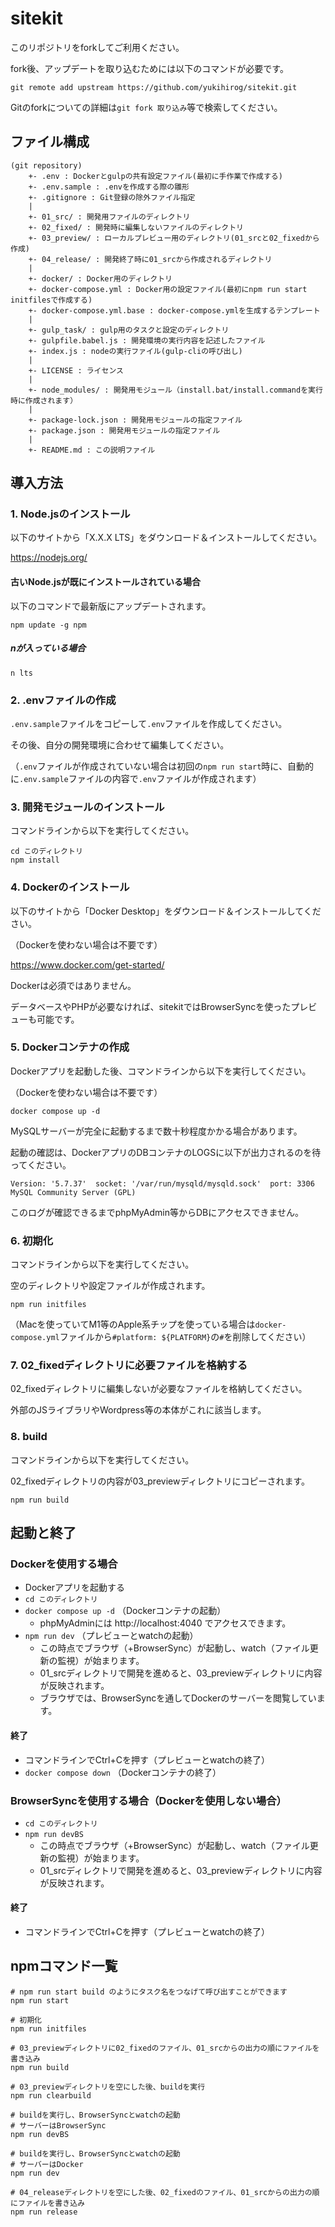 # sitekit

このリポジトリをforkしてご利用ください。

fork後、アップデートを取り込むためには以下のコマンドが必要です。

    git remote add upstream https://github.com/yukihirog/sitekit.git

Gitのforkについての詳細は`git fork 取り込み`等で検索してください。


## ファイル構成

    (git repository)
        +- .env : Dockerとgulpの共有設定ファイル(最初に手作業で作成する)
        +- .env.sample : .envを作成する際の雛形
        +- .gitignore : Git登録の除外ファイル指定
        |
        +- 01_src/ : 開発用ファイルのディレクトリ
        +- 02_fixed/ : 開発時に編集しないファイルのディレクトリ
        +- 03_preview/ : ローカルプレビュー用のディレクトリ(01_srcと02_fixedから作成)
        +- 04_release/ : 開発終了時に01_srcから作成されるディレクトリ
        |
        +- docker/ : Docker用のディレクトリ
        +- docker-compose.yml : Docker用の設定ファイル(最初にnpm run start initfilesで作成する)
        +- docker-compose.yml.base : docker-compose.ymlを生成するテンプレート
        |
        +- gulp_task/ : gulp用のタスクと設定のディレクトリ
        +- gulpfile.babel.js : 開発環境の実行内容を記述したファイル
        +- index.js : nodeの実行ファイル(gulp-cliの呼び出し)
        |
        +- LICENSE : ライセンス
        |
        +- node_modules/ : 開発用モジュール（install.bat/install.commandを実行時に作成されます）
        |
        +- package-lock.json : 開発用モジュールの指定ファイル
        +- package.json : 開発用モジュールの指定ファイル
        |
        +- README.md : この説明ファイル


## 導入方法

### 1. Node.jsのインストール

以下のサイトから「X.X.X LTS」をダウンロード＆インストールしてください。

https://nodejs.org/


#### 古いNode.jsが既にインストールされている場合

以下のコマンドで最新版にアップデートされます。

```
npm update -g npm
```

##### nが入っている場合

```
n lts
```


### 2. .envファイルの作成

`.env.sample`ファイルをコピーして`.env`ファイルを作成してください。

その後、自分の開発環境に合わせて編集してください。

（`.env`ファイルが作成されていない場合は初回の`npm run start`時に、自動的に`.env.sample`ファイルの内容で`.env`ファイルが作成されます）


### 3. 開発モジュールのインストール

コマンドラインから以下を実行してください。

    cd このディレクトリ
    npm install


### 4. Dockerのインストール

以下のサイトから「Docker Desktop」をダウンロード＆インストールしてください。

（Dockerを使わない場合は不要です）

https://www.docker.com/get-started/

Dockerは必須ではありません。

データベースやPHPが必要なければ、sitekitではBrowserSyncを使ったプレビューも可能です。


### 5. Dockerコンテナの作成

Dockerアプリを起動した後、コマンドラインから以下を実行してください。

（Dockerを使わない場合は不要です）

    docker compose up -d

MySQLサーバーが完全に起動するまで数十秒程度かかる場合があります。

起動の確認は、DockerアプリのDBコンテナのLOGSに以下が出力されるのを待ってください。

    Version: '5.7.37'  socket: '/var/run/mysqld/mysqld.sock'  port: 3306  MySQL Community Server (GPL)

このログが確認できるまでphpMyAdmin等からDBにアクセスできません。


### 6. 初期化

コマンドラインから以下を実行してください。

空のディレクトリや設定ファイルが作成されます。

    npm run initfiles

（Macを使っていてM1等のApple系チップを使っている場合は`docker-compose.yml`ファイルから`#platform: ${PLATFORM}`の`#`を削除してください）


### 7. 02_fixedディレクトリに必要ファイルを格納する

02_fixedディレクトリに編集しないが必要なファイルを格納してください。

外部のJSライブラリやWordpress等の本体がこれに該当します。


### 8. build

コマンドラインから以下を実行してください。

02_fixedディレクトリの内容が03_previewディレクトリにコピーされます。

    npm run build


## 起動と終了

### Dockerを使用する場合

 + Dockerアプリを起動する
 + `cd このディレクトリ`
 + `docker compose up -d` （Dockerコンテナの起動）
   * phpMyAdminには http://localhost:4040 でアクセスできます。
 + `npm run dev` （プレビューとwatchの起動）
   * この時点でブラウザ（+BrowserSync）が起動し、watch（ファイル更新の監視）が始まります。
   * 01_srcディレクトリで開発を進めると、03_previewディレクトリに内容が反映されます。
   * ブラウザでは、BrowserSyncを通してDockerのサーバーを閲覧しています。

#### 終了

 + コマンドラインでCtrl+Cを押す（プレビューとwatchの終了）
 + `docker compose down` （Dockerコンテナの終了）

### BrowserSyncを使用する場合（Dockerを使用しない場合）

 + `cd このディレクトリ`
 + `npm run devBS`
   * この時点でブラウザ（+BrowserSync）が起動し、watch（ファイル更新の監視）が始まります。
   * 01_srcディレクトリで開発を進めると、03_previewディレクトリに内容が反映されます。

#### 終了

 + コマンドラインでCtrl+Cを押す（プレビューとwatchの終了）


## npmコマンド一覧

    # npm run start build のようにタスク名をつなげて呼び出すことができます
    npm run start

    # 初期化
    npm run initfiles

    # 03_previewディレクトリに02_fixedのファイル、01_srcからの出力の順にファイルを書き込み
    npm run build

    # 03_previewディレクトリを空にした後、buildを実行
    npm run clearbuild

    # buildを実行し、BrowserSyncとwatchの起動
    # サーバーはBrowserSync
    npm run devBS

    # buildを実行し、BrowserSyncとwatchの起動
    # サーバーはDocker
    npm run dev

    # 04_releaseディレクトリを空にした後、02_fixedのファイル、01_srcからの出力の順にファイルを書き込み
    npm run release


